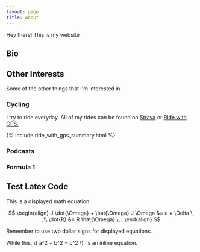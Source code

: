 ```yaml
---
layout: page
title: About
---
```


<p class="message">
  Hey there! This is my website
</p>

## Bio

## Other Interests

Some of the other things that I'm interested in

### Cycling

I try to ride everyday.
All of my rides can be found on <a href="https://www.strava.com/athletes/shankarkulumani">Strava</a> or <a href="http://ridewithgps.com/users/216546">Ride with GPS.</a>

{% include ride_with_gps_summary.html %}

### Podcasts

### Formula 1



## Test Latex Code

This is a displayed math equation:

$$
\begin{align}
	J \dot{\Omega} + \hat{\Omega} J \Omega &= u + \Delta \, ,\\
	\dot{R} &= R \hat{\Omega} \, .
\end{align}
$$

Remember to use two dollar signs for displayed equations.

While this, \\( a^2 + b^2 = c^2 \\), is an inline equation.